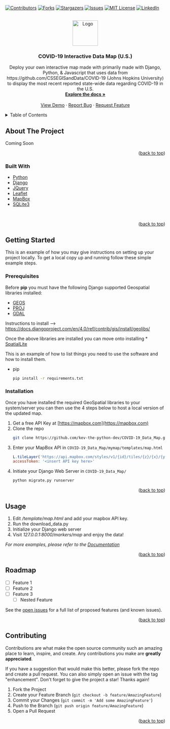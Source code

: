 <div id="top"></div>
<!--
*** Thanks for checking out the Best-README-Template. If you have a suggestion
*** that would make this better, please fork the repo and create a pull request
*** or simply open an issue with the tag "enhancement".
*** Don't forget to give the project a star!
*** Thanks again! Now go create something AMAZING! :D
-->



<!-- PROJECT SHIELDS -->
<!--
*** I'm using markdown "reference style" links for readability.
*** Reference links are enclosed in brackets [ ] instead of parentheses ( ).
*** See the bottom of this document for the declaration of the reference variables
*** for contributors-url, forks-url, etc. This is an optional, concise syntax you may use.
*** https://www.markdownguide.org/basic-syntax/#reference-style-links
-->
[![Contributors][contributors-shield]][contributors-url] 
[![Forks][forks-shield]][forks-url] 
[![Stargazers][stars-shield]][stars-url]
[![Issues][issues-shield]][issues-url]
[![MIT License][license-shield]][license-url]
[![LinkedIn][linkedin-shield]][linkedin-url]



<!-- PROJECT LOGO -->
<br />
<div align="center">
  <a href="https://github.com/kev-the-python-dev/COVID-19_Data_Map">
    <img src="https://i.imgur.com/erOoYPp.png" alt="Logo" height="80">
  </a>

<h3 align="center">COVID-19 Interactive Data Map (U.S.)</h3>

  <p align="center">
    Deploy your own interactive map made with primarily made with Django, Python, & Javascript that uses data from https://github.com/CSSEGISandData/COVID-19 (Johns Hopkins University) to display the most recent reported state-wide data regarding COVID-19 in the U.S. 
    <br />
    <a href="https://github.com/kev-the-python-dev/COVID-19_Data_Map"><strong>Explore the docs »</strong></a>
    <br />
    <br />
    <a href="https://kingcobrapy.pythonanywhere.com/markers/map">View Demo</a>
    ·
    <a href="https://github.com/kev-the-python-dev/COVID-19_Data_Map/issues">Report Bug</a>
    ·
    <a href="https://github.com/kev-the-python-dev/COVID-19_Data_Map/issues">Request Feature</a>
  </p>
</div>

<!-- TABLE OF CONTENTS -->
<details>
  <summary>Table of Contents</summary>
  <ol>
    <li>
      <a href="#about-the-project">About The Project</a>
      <ul>
        <li><a href="#built-with">Built With</a></li>
      </ul>
    </li>
    <li>
      <a href="#getting-started">Getting Started</a>
      <ul>
        <li><a href="#prerequisites">Prerequisites</a></li>
        <li><a href="#installation">Installation</a></li>
      </ul>
    </li>
    <li><a href="#usage">Usage</a></li>
    <li><a href="#roadmap">Roadmap</a></li>
    <li><a href="#contributing">Contributing</a></li>
    <li><a href="#license">License</a></li>
    <li><a href="#contact">Contact</a></li>
    <li><a href="#acknowledgments">Acknowledgments</a></li>
  </ol>
</details>



<!-- ABOUT THE PROJECT -->
## About The Project
<p> Coming Soon </p>
<!-- img src='https://raw.githubusercontent.com/kev-the-python-dev/COVID-19_Data_Map/main/map_marker_data_view.png' -->

<p align="right">(<a href="#top">back to top</a>)</p>



### Built With

* [Python](https://python.org/)
* [Django](https://www.djangoproject.com/)
* [JQuery](https://jquery.com)
* [Leaflet](https://leafletjs.com/)
* [MapBox](https://www.mapbox.com/)
* [SQLite3](https://sqlite.org/index.html)
<br>

<p align="right">(<a href="#top">back to top</a>)</p>



<!-- GETTING STARTED -->
## Getting Started

This is an example of how you may give instructions on setting up your project locally.
To get a local copy up and running follow these simple example steps.

### Prerequisites

Before **pip** you must have the following Django supported Geospatial libraries installed:

* [GEOS](https://docs.djangoproject.com/en/4.0/ref/contrib/gis/geos/)
* [PROJ](https://proj.org/install.html)
* [GDAL](https://docs.djangoproject.com/en/4.0/ref/contrib/gis/gdal/)

Instructions to install --> https://docs.djangoproject.com/en/4.0/ref/contrib/gis/install/geolibs/

Once the above libraries are installed you can move onto installing * [SpatialLite](https://docs.djangoproject.com/en/4.0/ref/contrib/gis/install/spatialite/)


This is an example of how to list things you need to use the software and how to install them.
* pip
  ```sh
  pip install -r requirements.txt
  ```

### Installation

Once you have installed the required GeoSpatial libraries to your system/server you can then use the 4 steps below to host a local version of the updated map. 

1. Get a free API Key at [https://mapbox.com](https://mapbox.com)
2. Clone the repo
   ```sh
   git clone https://github.com/kev-the-python-dev/COVID-19_Data_Map.git
   ```
3. Enter your MapBox API in `COVID-19_Data_Map/mymap/templates/map.html`
   ```js
   L.tileLayer('https://api.mapbox.com/styles/v1/{id}/tiles/{z}/{x}/{y}?access_token={accessToken}', {
   accessToken: '<insert API key here>'
   ```
4. Initiate your Django Web Server in `COVID-19_Data_Map/`
   ```bash
   python migrate.py runserver
   ```

<p align="right">(<a href="#top">back to top</a>)</p>



<!-- USAGE EXAMPLES -->
## Usage

1. Edit _/template/map.html_ and add your mapbox API key.
2. Run the download_data.py
3. Initialize your Django web server
4. Visit _127.0.0.1:8000/markers/map_ and enjoy the data!

_For more examples, please refer to the [Documentation](https://example.com)_

<p align="right">(<a href="#top">back to top</a>)</p>



<!-- ROADMAP -->
## Roadmap

- [ ] Feature 1
- [ ] Feature 2
- [ ] Feature 3
    - [ ] Nested Feature

See the [open issues](https://github.com/kev-the-python-dev/COVID-19_Data_Map/issues) for a full list of proposed features (and known issues).

<p align="right">(<a href="#top">back to top</a>)</p>



<!-- CONTRIBUTING -->
## Contributing

Contributions are what make the open source community such an amazing place to learn, inspire, and create. Any contributions you make are **greatly appreciated**.

If you have a suggestion that would make this better, please fork the repo and create a pull request. You can also simply open an issue with the tag "enhancement".
Don't forget to give the project a star! Thanks again!

1. Fork the Project
2. Create your Feature Branch (`git checkout -b feature/AmazingFeature`)
3. Commit your Changes (`git commit -m 'Add some AmazingFeature'`)
4. Push to the Branch (`git push origin feature/AmazingFeature`)
5. Open a Pull Request

<p align="right">(<a href="#top">back to top</a>)</p>


<!-- MARKDOWN LINKS & IMAGES -->
<!-- https://www.markdownguide.org/basic-syntax/#reference-style-links -->
[contributors-shield]: https://img.shields.io/github/contributors/kev-the-python-dev/COVID-19_Data_Map.svg?style=for-the-badge
[contributors-url]: https://github.com/kev-the-python-dev/COVID-19_Data_Map/graphs/contributors
[forks-shield]: https://img.shields.io/github/forks/kev-the-python-dev/COVID-19_Data_Map.svg?style=for-the-badge
[forks-url]: https://github.com/kev-the-python-dev/COVID-19_Data_Map/network/members
[stars-shield]: https://img.shields.io/github/stars/kev-the-python-dev/COVID-19_Data_Map?style=for-the-badge
[stars-url]: https://github.com/kev-the-python-dev/COVID-19_Data_Map/stargazers
[issues-shield]: https://img.shields.io/github/issues/kev-the-python-dev/COVID-19_Data_Map.svg?style=for-the-badge
[issues-url]: https://github.com/kev-the-python-dev/COVID-19_Data_Map/issues
[license-shield]: https://img.shields.io/github/license/kev-the-python-dev/COVID-19_Data_Map.svg?style=for-the-badge
[license-url]: https://github.com/kev-the-python-dev/COVID-19_Data_Map/blob/master/LICENSE.txt
[linkedin-shield]: https://img.shields.io/badge/-LinkedIn-black.svg?style=for-the-badge&logo=linkedin&colorB=555
[linkedin-url]: https://www.linkedin.com/in/kev-the-python-dev/
[product-screenshot]: images/screenshot.png 

